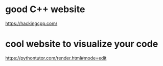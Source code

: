#  good C++  website 
https://hackingcpp.com/
# cool website to visualize your code 
https://pythontutor.com/render.html#mode=edit